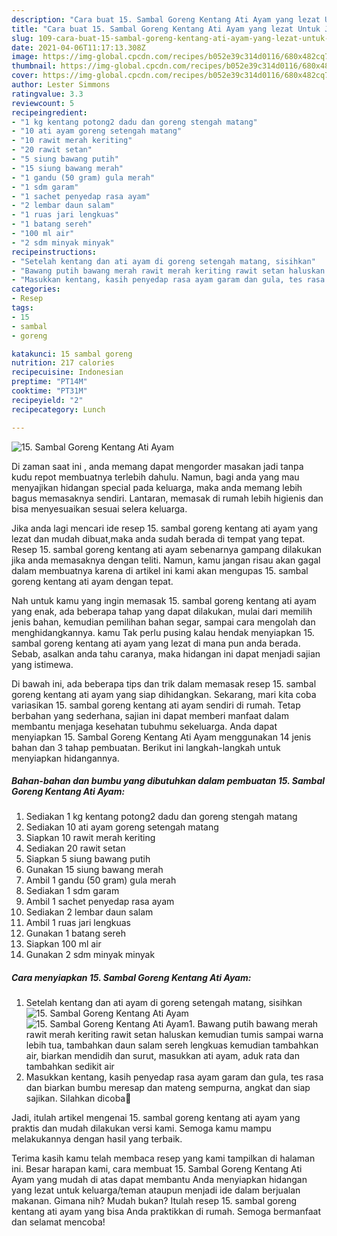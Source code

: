 ```yaml
---
description: "Cara buat 15. Sambal Goreng Kentang Ati Ayam yang lezat Untuk Jualan"
title: "Cara buat 15. Sambal Goreng Kentang Ati Ayam yang lezat Untuk Jualan"
slug: 109-cara-buat-15-sambal-goreng-kentang-ati-ayam-yang-lezat-untuk-jualan
date: 2021-04-06T11:17:13.308Z
image: https://img-global.cpcdn.com/recipes/b052e39c314d0116/680x482cq70/15-sambal-goreng-kentang-ati-ayam-foto-resep-utama.jpg
thumbnail: https://img-global.cpcdn.com/recipes/b052e39c314d0116/680x482cq70/15-sambal-goreng-kentang-ati-ayam-foto-resep-utama.jpg
cover: https://img-global.cpcdn.com/recipes/b052e39c314d0116/680x482cq70/15-sambal-goreng-kentang-ati-ayam-foto-resep-utama.jpg
author: Lester Simmons
ratingvalue: 3.3
reviewcount: 5
recipeingredient:
- "1 kg kentang potong2 dadu dan goreng stengah matang"
- "10 ati ayam goreng setengah matang"
- "10 rawit merah keriting"
- "20 rawit setan"
- "5 siung bawang putih"
- "15 siung bawang merah"
- "1 gandu (50 gram) gula merah"
- "1 sdm garam"
- "1 sachet penyedap rasa ayam"
- "2 lembar daun salam"
- "1 ruas jari lengkuas"
- "1 batang sereh"
- "100 ml air"
- "2 sdm minyak minyak"
recipeinstructions:
- "Setelah kentang dan ati ayam di goreng setengah matang, sisihkan"
- "Bawang putih bawang merah rawit merah keriting rawit setan haluskan kemudian tumis sampai warna lebih tua, tambahkan daun salam sereh lengkuas kemudian tambahkan air, biarkan mendidih dan surut, masukkan ati ayam, aduk rata dan tambahkan sedikit air"
- "Masukkan kentang, kasih penyedap rasa ayam garam dan gula, tes rasa dan biarkan bumbu meresap dan mateng sempurna, angkat dan siap sajikan. Silahkan dicoba🙏"
categories:
- Resep
tags:
- 15
- sambal
- goreng

katakunci: 15 sambal goreng 
nutrition: 217 calories
recipecuisine: Indonesian
preptime: "PT14M"
cooktime: "PT31M"
recipeyield: "2"
recipecategory: Lunch

---
```



![15. Sambal Goreng Kentang Ati Ayam](https://img-global.cpcdn.com/recipes/b052e39c314d0116/680x482cq70/15-sambal-goreng-kentang-ati-ayam-foto-resep-utama.jpg)

Di zaman  saat ini , anda memang dapat mengorder masakan jadi tanpa kudu repot membuatnya terlebih dahulu. Namun, bagi anda yang mau menyajikan hidangan special pada keluarga, maka anda memang lebih bagus memasaknya sendiri. Lantaran, memasak di rumah lebih higienis dan bisa menyesuaikan sesuai selera keluarga.

Jika anda lagi mencari ide resep 15. sambal goreng kentang ati ayam yang lezat dan mudah dibuat,maka anda sudah berada di tempat yang tepat. Resep 15. sambal goreng kentang ati ayam  sebenarnya gampang dilakukan jika anda memasaknya dengan teliti. Namun, kamu jangan risau akan gagal dalam membuatnya 
karena di artikel ini kami akan mengupas 15. sambal goreng kentang ati ayam dengan tepat.  



Nah untuk kamu yang ingin memasak 15. sambal goreng kentang ati ayam yang enak, ada beberapa tahap yang dapat dilakukan, mulai dari memilih jenis bahan, kemudian pemilihan bahan segar, sampai cara mengolah dan menghidangkannya. kamu Tak perlu pusing kalau hendak menyiapkan 15. sambal goreng kentang ati ayam yang lezat di mana pun anda berada. Sebab, asalkan anda  tahu caranya, maka hidangan ini dapat menjadi sajian yang istimewa.

Di bawah ini, ada beberapa tips dan trik dalam memasak resep 15. sambal goreng kentang ati ayam yang siap dihidangkan. Sekarang, mari kita coba variasikan 15. sambal goreng kentang ati ayam sendiri di rumah. Tetap berbahan yang sederhana, sajian ini dapat memberi manfaat dalam membantu menjaga kesehatan tubuhmu sekeluarga. Anda dapat menyiapkan 15. Sambal Goreng Kentang Ati Ayam menggunakan 14 jenis bahan dan 3 tahap pembuatan. Berikut ini langkah-langkah untuk menyiapkan hidangannya.

<!--inarticleads1-->

##### Bahan-bahan dan bumbu yang dibutuhkan dalam pembuatan 15. Sambal Goreng Kentang Ati Ayam:

1. Sediakan 1 kg kentang potong2 dadu dan goreng stengah matang
1. Sediakan 10 ati ayam goreng setengah matang
1. Siapkan 10 rawit merah keriting
1. Sediakan 20 rawit setan
1. Siapkan 5 siung bawang putih
1. Gunakan 15 siung bawang merah
1. Ambil 1 gandu (50 gram) gula merah
1. Sediakan 1 sdm garam
1. Ambil 1 sachet penyedap rasa ayam
1. Sediakan 2 lembar daun salam
1. Ambil 1 ruas jari lengkuas
1. Gunakan 1 batang sereh
1. Siapkan 100 ml air
1. Gunakan 2 sdm minyak minyak




<!--inarticleads2-->

##### Cara menyiapkan 15. Sambal Goreng Kentang Ati Ayam:

1. Setelah kentang dan ati ayam di goreng setengah matang, sisihkan
<img src="https://img-global.cpcdn.com/steps/ee4fca98d1b3cfc0/160x128cq70/15-sambal-goreng-kentang-ati-ayam-langkah-memasak-1-foto.jpg" alt="15. Sambal Goreng Kentang Ati Ayam"><img src="https://img-global.cpcdn.com/steps/e1a5d9a39fa6d83a/160x128cq70/15-sambal-goreng-kentang-ati-ayam-langkah-memasak-1-foto.jpg" alt="15. Sambal Goreng Kentang Ati Ayam">1. Bawang putih bawang merah rawit merah keriting rawit setan haluskan kemudian tumis sampai warna lebih tua, tambahkan daun salam sereh lengkuas kemudian tambahkan air, biarkan mendidih dan surut, masukkan ati ayam, aduk rata dan tambahkan sedikit air
1. Masukkan kentang, kasih penyedap rasa ayam garam dan gula, tes rasa dan biarkan bumbu meresap dan mateng sempurna, angkat dan siap sajikan. Silahkan dicoba🙏




Jadi, itulah artikel mengenai  15. sambal goreng kentang ati ayam  yang praktis dan mudah dilakukan versi kami. Semoga kamu mampu melakukannya dengan hasil yang terbaik. 

Terima kasih kamu telah membaca resep yang kami tampilkan di halaman ini. Besar harapan kami, cara membuat  15. Sambal Goreng Kentang Ati Ayam yang mudah di atas dapat membantu Anda menyiapkan hidangan yang lezat untuk keluarga/teman ataupun menjadi ide dalam berjualan makanan. Gimana nih? Mudah bukan? Itulah resep 15. sambal goreng kentang ati ayam yang bisa Anda praktikkan di rumah. Semoga bermanfaat dan selamat mencoba!

